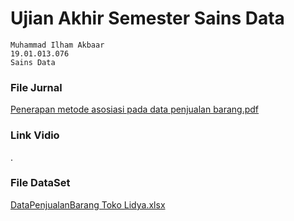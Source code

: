 # Ujian Akhir Semester Sains Data
```
Muhammad Ilham Akbaar
19.01.013.076
Sains Data
```

### File Jurnal

[Penerapan metode asosiasi pada data penjualan barang.pdf](https://github.com/milhamakbar/UAS_SainsData/files/10467160/Penerapan.metode.asosiasi.pada.data.penjualan.barang.pdf)


### Link Vidio

.

### File DataSet

[DataPenjualanBarang Toko Lidya.xlsx](https://github.com/milhamakbar/UAS_SainsData/files/10467165/DataPenjualanBarang.Toko.Lidya.xlsx)



